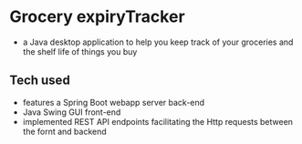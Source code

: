 # Grocery expiryTracker
- a Java desktop application to help you keep track of your groceries and the shelf life of things you buy

## Tech used
- features a Spring Boot webapp server back-end 
- Java Swing GUI front-end
- implemented REST API endpoints facilitating the Http requests between the fornt and backend


